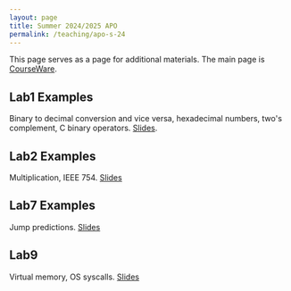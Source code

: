 ```yaml
---
layout: page
title: Summer 2024/2025 APO
permalink: /teaching/apo-s-24
---
```


This page serves as a page for additional materials.
The main page is [CourseWare](https://cw.fel.cvut.cz/wiki/courses/b35apo/start).

## Lab1 Examples
Binary to decimal conversion and vice versa, hexadecimal numbers, two's complement,
C binary operators. [Slides](../../assets/APO-Sem1.pdf).

## Lab2 Examples
Multiplication, IEEE 754. [Slides](../../assets/APO-Sem2.pdf)

## Lab7 Examples
Jump predictions. [Slides](../../assets/APO-Sem7.pdf)

## Lab9
Virtual memory, OS syscalls. [Slides](../../assets/APO-Sem9.pdf)
